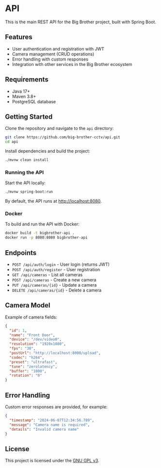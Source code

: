 # API

This is the main REST API for the Big Brother project, built with Spring Boot.

## Features

- User authentication and registration with JWT
- Camera management (CRUD operations)
- Error handling with custom responses
- Integration with other services in the Big Brother ecosystem

## Requirements

- Java 17+
- Maven 3.8+
- PostgreSQL database

## Getting Started

Clone the repository and navigate to the `api` directory:

```sh
git clone https://github.com/big-brother-cctv/api.git
cd api
```

Install dependencies and build the project:

```sh
./mvnw clean install
```

### Running the API

Start the API locally:

```sh
./mvnw spring-boot:run
```

By default, the API runs at [http://localhost:8080](http://localhost:8080).

### Docker

To build and run the API with Docker:

```sh
docker build -t bigbrother-api .
docker run -p 8080:8080 bigbrother-api
```

## Endpoints

- `POST /api/auth/login` - User login (returns JWT)
- `POST /api/auth/register` - User registration
- `GET /api/cameras` - List all cameras
- `POST /api/cameras` - Create a new camera
- `PUT /api/cameras/{id}` - Update a camera
- `DELETE /api/cameras/{id}` - Delete a camera

## Camera Model

Example of camera fields:

```json
{
  "id": 1,
  "name": "Front Door",
  "device": "/dev/video0",
  "resolution": "1920x1080",
  "fps": "30",
  "postUrl": "http://localhost:8000/upload",
  "codec": "h264",
  "preset": "ultrafast",
  "tune": "zerolatency",
  "buffer": "1000",
  "rotation": "0"
}
```

## Error Handling

Custom error responses are provided, for example:

```json
{
  "timestamp": "2024-06-07T12:34:56.789",
  "message": "Camera name is required",
  "details": "Invalid camera name"
}
```

## License

This project is licensed under the [GNU GPL v3](https://github.com/big-brother-cctv/api/blob/main/LICENSE).
